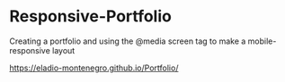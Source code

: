 # Responsive-Portfolio
Creating a portfolio and using the @media screen tag to make a mobile-responsive layout

https://eladio-montenegro.github.io/Portfolio/
